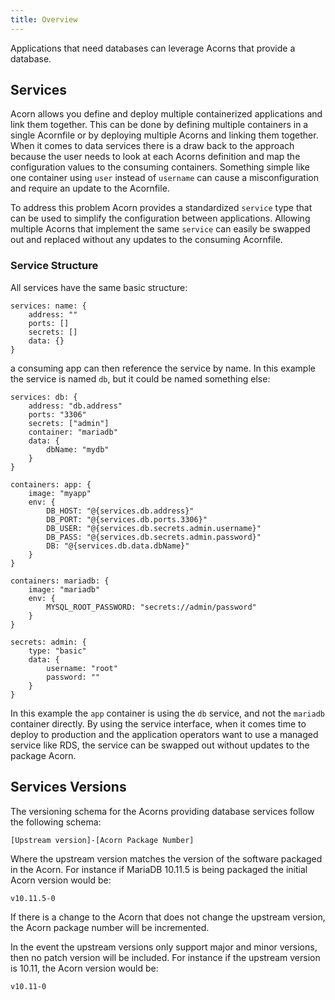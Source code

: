 ```yaml
---
title: Overview
---
```


Applications that need databases can leverage Acorns that provide a database.

## Services

Acorn allows you define and deploy multiple containerized applications and link them together. This can be done by defining multiple containers in a single Acornfile or by deploying multiple Acorns and linking them together. When it comes to data services there is a draw back to the approach because the user needs to look at each Acorns definition and map the configuration values to the consuming containers. Something simple like one container using `user` instead of `username` can cause a misconfiguration and require an update to the Acornfile.

To address this problem Acorn provides a standardized `service` type that can be used to simplify the configuration between applications. Allowing multiple Acorns that implement the same `service` can easily be swapped out and replaced without any updates to the consuming Acornfile.

### Service Structure

All services have the same basic structure:

```acorn
services: name: {
    address: ""
    ports: []
    secrets: []
    data: {}
}
```

a consuming app can then reference the service by name. In this example the service is named `db`, but it could be named something else:

```acorn
services: db: {
    address: "db.address"
    ports: "3306"
    secrets: ["admin"]
    container: "mariadb"
    data: {
        dbName: "mydb"
    }
}

containers: app: {
    image: "myapp"
    env: {
        DB_HOST: "@{services.db.address}"
        DB_PORT: "@{services.db.ports.3306}"
        DB_USER: "@{services.db.secrets.admin.username}"
        DB_PASS: "@{services.db.secrets.admin.password}"
        DB: "@{services.db.data.dbName}"
    }
}

containers: mariadb: {
    image: "mariadb"
    env: {
        MYSQL_ROOT_PASSWORD: "secrets://admin/password"
    } 
}

secrets: admin: {
    type: "basic"
    data: {
        username: "root"
        password: ""
    }
}
```

In this example the `app` container is using the `db` service, and not the `mariadb` container directly. By using the service interface, when it comes time to deploy to production and the application operators want to use a managed service like RDS, the service can be swapped out without updates to the package Acorn.

## Services Versions

The versioning schema for the Acorns providing database services follow the following schema:

```shell
[Upstream version]-[Acorn Package Number]
```

Where the upstream version matches the version of the software packaged in the Acorn. For instance if MariaDB 10.11.5 is being packaged the initial Acorn version would be:

```shell
v10.11.5-0
```

If there is a change to the Acorn that does not change the upstream version, the Acorn package number will be incremented.

In the event the upstream versions only support major and minor versions, then no patch version will be included. For instance if the upstream version is 10.11, the Acorn version would be:

```shell
v10.11-0
```
